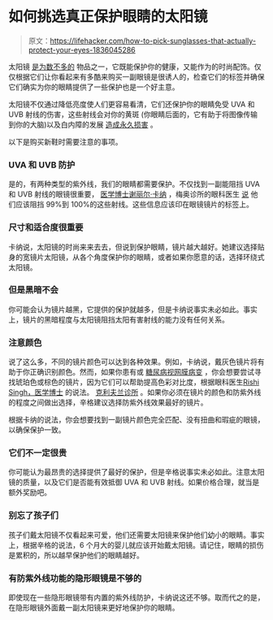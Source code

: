 # 如何挑选真正保护眼睛的太阳镜

> 原文：<https://lifehacker.com/how-to-pick-sunglasses-that-actually-protect-your-eyes-1836045286>

太阳镜 [是为数不多的](https://lifehacker.com/tag/sun-glasses) 物品之一，它既能保护你的健康，又能作为的时尚配饰。仅仅根据它们让你看起来有多酷来购买一副眼镜是很诱人的，检查它们的标签并确保它们确实为你的眼睛提供了一些保护也是一个好主意。



太阳镜不仅通过降低亮度使人们更容易看清，它们还保护你的眼睛免受 UVA 和 UVB 射线的伤害，这些射线会对你的黄斑 (你眼睛后面的，它有助于将图像传输到你的大脑)以及白内障的发展 [造成永久损害](https://www.mayoclinic.org/healthy-lifestyle/adult-health/expert-answers/uv-protection/faq-20058021?mc_id=us&utm_source=newsnetwork&utm_medium=l&utm_content=content&utm_campaign=mayoclinic&geo=national&placementsite=enterprise&cauid=100721&_ga=2.35168865.1327681020.1562081701-1802723852.1558308291) 。

以下是购买新鞋时需要注意的事项。

### UVA 和 UVB 防护

是的，有两种类型的紫外线，我们的眼睛都需要保护。不仅找到一副能阻挡 UVA 和 UVB 射线的眼镜很重要， [医学博士谢丽尔·卡纳](https://www.mayoclinic.org/biographies/khanna-cheryl-l-m-d/bio-20055437) ，梅奥诊所的眼科医生 [说](https://www.mayoclinic.org/healthy-lifestyle/adult-health/expert-answers/uv-protection/faq-20058021?mc_id=us&utm_source=newsnetwork&utm_medium=l&utm_content=content&utm_campaign=mayoclinic&geo=national&placementsite=enterprise&cauid=100721&_ga=2.35168865.1327681020.1562081701-1802723852.1558308291) 他们应该阻挡 99%到 100%的这些射线。这些信息应该印在眼镜镜片的标签上。

### 尺寸和适合度很重要

卡纳说，太阳镜的时尚来来去去，但说到保护眼睛，镜片越大越好。她建议选择贴身的宽镜片太阳镜，从各个角度保护你的眼睛，或者如果你愿意的话，选择环绕式太阳镜。

### 但是黑暗不会

你可能会认为镜片越黑，它提供的保护就越多，但是卡纳说事实未必如此。事实上，镜片的黑暗程度与太阳镜阻挡太阳有害射线的能力没有任何关系。

### 注意颜色

说了这么多，不同的镜片颜色可以达到各种效果。例如，卡纳说，戴灰色镜片将有助于你正确识别颜色。然而，如果你患有或 [糖尿病视网膜病变](http://my.clevelandclinic.org/disorders/diabetic_retinopathy/hic_diabetic_retinopathy.aspx) ，你会想要尝试寻找琥珀色或棕色的镜片，因为它们可以帮助提高色彩对比度，根据眼科医生[Rishi Singh，医学博士](http://my.clevelandclinic.org/staff_directory/staff_display.aspx?doctorid=6900) 的说法。 [克利夫兰诊所](https://health.clevelandclinic.org/how-to-choose-the-best-sunglasses-for-your-eye-health/) 。如果你必须在镜片的颜色和防紫外线的程度之间做出选择，辛格建议选择防紫外线效果最好的镜片。

根据卡纳的说法，你会想要找到一副镜片颜色完全匹配、没有扭曲和瑕疵的眼镜，以确保保护一致。

### 它们不一定很贵

你可能认为最昂贵的选择提供了最好的保护，但是辛格说事实未必如此。注意太阳镜的质量，以及它们是否能有效抵御 UVA 和 UVB 射线。如果价格合理，就当是额外奖励吧。

### 别忘了孩子们

孩子们戴太阳镜不仅看起来可爱，他们还需要太阳镜来保护他们幼小的眼睛。事实上，根据辛格的说法，6 个月大的婴儿就应该开始戴太阳镜。请记住，眼睛的损伤是累积的，所以越早保护他们的眼睛越好。

### **有防紫外线功能的隐形眼镜是不够的**

即使现在一些隐形眼镜带有内置的紫外线防护，卡纳说这还不够。取而代之的是，在隐形眼镜外面戴一副太阳镜来更好地保护你的眼睛。